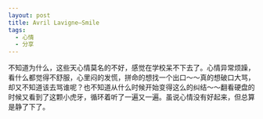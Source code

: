 ```yaml
---
layout: post
title: Avril Lavigne—Smile
tags:
  - 心情
  - 分享
---
```

不知道为什么，这些天心情莫名的不好，感觉在学校呆不下去了。心情异常烦躁，看什么都觉得不舒服，心里闷的发慌，拼命的想找一个出口～～真的想破口大骂，却又不知道该去骂谁呢？也不知道从什么时候开始变得这么的纠结～～翻看硬盘的时候又看到了这颗小虎牙，循环着听了一遍又一遍。虽说心情没有好起来，但总算是静了下了。
